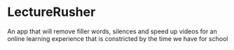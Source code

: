 # LectureRusher
An app that will remove filler words, silences and speed up videos for an online learning experience that is constricted by the time we have for school
